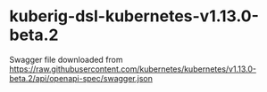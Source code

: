 # kuberig-dsl-kubernetes-v1.13.0-beta.2

Swagger file downloaded from https://raw.githubusercontent.com/kubernetes/kubernetes/v1.13.0-beta.2/api/openapi-spec/swagger.json
